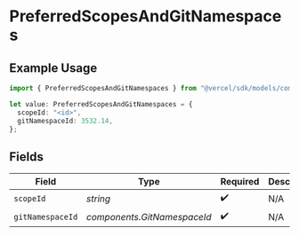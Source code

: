 # PreferredScopesAndGitNamespaces

## Example Usage

```typescript
import { PreferredScopesAndGitNamespaces } from "@vercel/sdk/models/components/authuser.js";

let value: PreferredScopesAndGitNamespaces = {
  scopeId: "<id>",
  gitNamespaceId: 3532.14,
};
```

## Fields

| Field                       | Type                        | Required                    | Description                 |
| --------------------------- | --------------------------- | --------------------------- | --------------------------- |
| `scopeId`                   | *string*                    | :heavy_check_mark:          | N/A                         |
| `gitNamespaceId`            | *components.GitNamespaceId* | :heavy_check_mark:          | N/A                         |